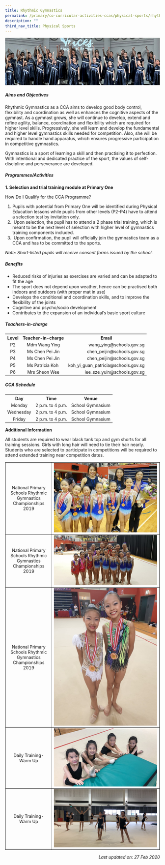 ```yaml
---
title: Rhythmic Gymnastics
permalink: /primary/co-curricular-activities-ccas/physical-sports/rhythmic-gymnastics/
description: ""
third_nav_title: Physical Sports
---
```

![](/images/01%20Banner%20Photos/cca.jpg)
<h5><strong>Aims and Objectives</strong></h5>
<p>Rhythmic Gymnastics as a CCA aims to develop good body control, flexibility and coordination as well as enhances the cognitive aspects of the gymnast. As a gymnast grows, she will continue to develop, extend and refine agility, balance, coordination and flexibility which are required for higher level skills. Progressively, she will learn and develop the fundamental and higher level gymnastics skills needed for competition. Also, she will be required to handle hand apparatus, which ensures progressive participation in competitive gymnastics.</p>
<p>Gymnastics is a sport of learning a skill and then practising it to perfection. With intentional and dedicated practice of the sport, the values of self-discipline and perseverance are developed.&nbsp;</p>
<h5><strong>Programmes/Activities</strong></h5>
<p><strong>1. Selection and trial training module at Primary One</strong></p>
<p>How Do I Qualify for the CCA Programme?&nbsp;</p>
<ol>
<li>Pupils with potential from Primary One will be identified during Physical Education lessons while pupils from other levels (P2-P4) have to attend a selection test by invitation only.</li>
<li>&nbsp;Upon selection, the pupil has to attend a 2 phase trial training, which is meant to be the next level of selection with higher level of gymnastics training components included.</li>
<li>&nbsp;Upon confirmation, the pupil will officially join the gymnastics team as a CCA and has to be committed to the sports.</li>
</ol>
<p><em>Note: Short-listed pupils will receive consent forms issued by the school.</em></p>
<h5><strong>Benefits</strong></h5>
<ul>
<li>Reduced risks of injuries as exercises are varied and can be adapted to fit the age&nbsp;</li>
<li>The sport does not depend upon weather, hence can be practised both indoors and outdoors (with proper mat in use)&nbsp;</li>
<li>Develops the conditional and coordination skills, and to improve the flexibility of the joints&nbsp;</li>
<li>Cognitive and psycho/socio development&nbsp;</li>
<li>Contributes to the expansion of an individual&rsquo;s basic sport culture</li>
</ul>
<h5><strong>Teachers-in-charge</strong></h5>
<table>
<tbody>
<tr>
<th style="text-align: center;">Level</th>
<th style="text-align: center;">Teacher-in-charge</th>
<th style="text-align: center;">Email</th>
</tr>
<tr>
<td style="text-align: center;">P2</td>
<td style="text-align: center;">Mdm Wang Ying</td>
<td style="text-align: right;">wang_ying@schools.gov.sg</td>
</tr>
<tr>
<td style="text-align: center;">P3</td>
<td style="text-align: center;">Ms Chen Pei Jin</td>
<td style="text-align: right;">chen_peijin@schools.gov.sg</td>
</tr>
<tr>
<td style="text-align: center;">P4</td>
<td style="text-align: center;">Ms Chen Pei Jin</td>
<td style="text-align: right;">chen_peijin@schools.gov.sg</td>
</tr>
<tr>
<td style="text-align: center;">P5</td>
<td style="text-align: center;">Ms Patricia Koh&nbsp;</td>
<td style="text-align: right;">koh_yi_guan_patricia@schools.gov.sg</td>
</tr>
<tr>
<td style="text-align: center;">P6</td>
<td style="text-align: center;">Mrs Sheon Wee</td>
<td style="text-align: right;">lee_sze_yuin@schools.gov.sg</td>
</tr>
</tbody>
</table>
<h5><strong>CCA Schedule</strong></h5>
<table>
<tbody>
<tr>
<th style="text-align: center;">Day</th>
<th style="text-align: center;">Time</th>
<th style="text-align: center;">Venue</th>
</tr>
<tr>
<td style="text-align: center;">Monday</td>
<td style="text-align: center;">2 p.m. to 4 p.m.</td>
<td style="text-align: center;">School Gymnasium</td>
</tr>
<tr>
<td style="text-align: center;">Wednesday</td>
<td style="text-align: center;">2 p.m. to 4 p.m.</td>
<td style="text-align: center;">School Gymnasium</td>
</tr>
<tr>
<td style="text-align: center;">Friday</td>
<td style="text-align: center;">2 p.m. to 4 p.m.</td>
<td style="text-align: center;">School Gymnasium</td>
</tr>
</tbody>
</table>
<p><strong>Additional Information</strong></p>
<p>All students are required to wear black tank top and gym shorts for all training sessions. Girls with long hair will need to tie their hair nearly. Students who are selected to participate in competitions will be required to attend extended training near competition dates.</p>
<table style="border-collapse: collapse; width: 100%;" border="1">
<tbody>
<tr>
<td style="width: 30%; text-align: center;">National Primary Schools Rhythmic Gymnastics Championships 2019</td>
<td style="width: 70%;"><img src="/images/rg1.jpg"></td>
</tr>
<tr>
<td style="width: 30%; text-align: center;">National Primary Schools Rhythmic Gymnastics Championships 2019</td>
<td style="width: 70%;"><img src="/images/rg2.jpg"></td>
</tr>
<tr>
<td style="width: 30%; text-align: center;">National Primary Schools Rhythmic Gymnastics Championships 2019</td>
<td style="width: 70%;"><img src="/images/rg3.jpg"></td>
</tr>
<tr>
<td style="width: 30%; text-align: center;">Daily Training-Warm Up</td>
<td style="width: 70%;"><img src="/images/rg4.jpg"></td>
</tr>
<tr>
<td style="width: 30%; text-align: center;">Daily Training-Warm Up</td>
<td style="width: 70%;"><img src="/images/rg5.jpg"></td>
</tr>
</tbody>
</table>
<p style="text-align: right;"><em>Last updated on: 27 Feb 2020</em></p>